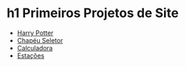 # h1 Primeiros Projetos de Site

- [Harry Potter](https://susanalima55p.github.io/primeiros-projetos/harry-potter/)
- [Chapéu Seletor](https://susanalima55p.github.io/primeiros-projetos/teste-casa/)
- [Calculadora](https://susanalima55p.github.io/primeiros-projetos/calculadora/)
- [Estações](https://susanalima55p.github.io/primeiros-projetos/estacao/)
